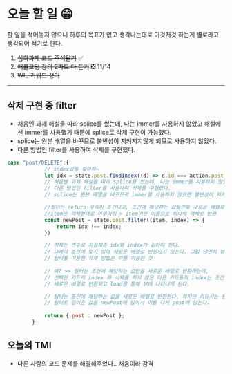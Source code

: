 # 오늘 할 일 😁

할 일을 적어놓지 않으니 하루의 목표가 없고
생각나는대로 이것저것 하는게 별로라고 생각되어 적기로 한다.

1. ~~심화과제 코드 주석달기~~ ✅
2. ~~애플코딩 강의 2파트 다 듣기~~ ❎ 11/14
3. ~~WIL 키워드 정리~~

---

## 삭제 구현 중 filter

+ 처음엔 과제 해설을 따라 splice를 썼는데, 나는 immer를 사용하지 않았고 해설에선 immer를 사용했기 때문에 splice로 삭제 구현이 가능했다.
+ splice는 원본 배열을 바꾸므로 불변성이 지켜지지않게 되므로 사용하지 않았다.
+ 다른 방법인 filter를 사용하여 삭제를 구현했다.

```jsx
case "post/DELETE":{
            // index값을 찾아줘~
            let idx = state.post.findIndex((d) => d.id === action.post );
            // 처음엔 과제 해설을 따라 splice를 썼는데, 나는 immer를 사용하지 않았고 해설에선 immer를 사용했기 때문에 splice로 삭제를 구현이 가능했던 것.
            // 다른 방법인 filter를 사용하여 삭제를 구현했다.
            // splice는 원본 배열을 바꾸므로 immer를 사용하지 않으면 불변성이 지켜지지않게 되므로 사용X

            //필터는 return 우측이 조건이고, 조건에 해당하는 값들만을 새로운 배열로 반환한다.
            //item은 객체형태로 이루어짐 > item이란 이름으로 하나씩 객체로 반환
            const newPost = state.post.filter((item, index) => {
                return idx !== index;
            })

            // 삭제는 변수로 지정해준 idx와 index가 같아야 한다. 
            // 그래야 조건에 맞지 않아 새로운 배열로 반환되지 않는다. 그럼 당연히 뷰에 나타나지 않음.
            // 필터를 이용한 삭제 방법은 이를 이용한 것
            
            // 왜? >> 필터는 조건에 해당하는 값만을 새로운 배열로 반환하는데,
            // 선택한 카드의 index 와 삭제를 하지 않은 다른 카드들의 index는 조건(!==)에 맞아(true)
            // 새로운 배열로 반환되고 load를 통해 뷰에 나타나게 된다.

            // 필터는 조건에 해당하는 값을 새로운 배열로 반환한다. 하지만 리듀서는 원본 배열을 직접 바꾸면 안되므로
            // 필터로 걸러준 값을 newPost에 담아서 이를 다시 post에 담는다.
            
            return { post : newPost };
        }
```

## 오늘의 TMI
+ 다른 사람의 코드 문제를 해결해주었다.. 처음이라 감격